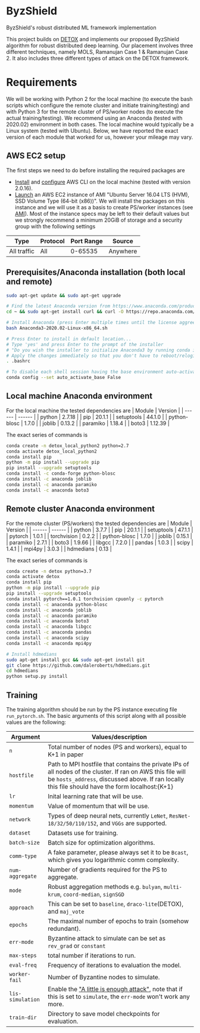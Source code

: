 # ByzShield
ByzShield's robust distributed ML framework implementation

This project builds on [DETOX] and implements our proposed ByzShield algorithm for robust distributed deep learning. Our placement involves three different techniques, namely MOLS, Ramanujan Case 1 & Ramanujan Case 2. It also includes three different types of attack on the DETOX framework.

# Requirements

We will be working with Python 2 for the local machine (to execute the bash scripts which configure the remote cluster and initiate training/testing) and with Python 3 for the remote cluster of PS/worker nodes (to execute the actual training/testing). We recommend using an Anaconda (tested with 2020.02) environment in both cases. The local machine would typically be a Linux system (tested with Ubuntu). Below, we have reported the exact version of each module that worked for us, however your mileage may vary.

## AWS EC2 setup
The first steps we need to do before installing the required packages are
 - [Install] and [configure] AWS CLI on the local machine (tested with version 2.0.16).
 - [Launch] an AWS EC2 instance of AMI "Ubuntu Server 16.04 LTS (HVM), SSD Volume Type (64-bit (x86))". We will install the packages on this instance and we will use it as a basis to create PS/worker instances (see [AMI]). Most of the instance specs may be left to their default values but we strongly recommend a minimum 20GiB of storage and a security group with the following settings

| Type | Protocol | Port Range | Source |
| ------ | ------ | ------ | ------ |
| All traffic | All | 0-65535 | Anywhere | 

## Prerequisites/Anaconda installation (both local and remote)
```sh
sudo apt-get update && sudo apt-get upgrade

# Find the latest Anaconda version from https://www.anaconda.com/products/individual (tested with 2020.02) and download
cd ~ && sudo apt-get install curl && curl -O https://repo.anaconda.com/archive/Anaconda3-2020.02-Linux-x86_64.sh

# Install Anaconda (press Enter multiple times until the license aggreement asks you to type 'yes' and press Enter)
bash Anaconda3-2020.02-Linux-x86_64.sh

# Press Enter to install in default location...
# Type 'yes' and press Enter to the prompt of the installer
# "Do you wish the installer to initialize Anaconda3 by running conda init?"...
# Apply the changes immediately so that you don't have to reboot/relogin
. .bashrc

# To disable each shell session having the base environment auto-activated
conda config --set auto_activate_base False
```

## Local machine Anaconda environment
For the local machine the tested dependencies are
| Module | Version |
| ------ | ------ |
| python | 2.7.18 |
| pip | 20.1.1 |
| setuptools | 44.1.0 |
| python-blosc | 1.7.0 |
| joblib | 0.13.2 |
| paramiko | 1.18.4 |
| boto3 | 1.12.39 |

The exact series of commands is
```sh
conda create -n detox_local_python2 python=2.7
conda activate detox_local_python2
conda install pip
python -m pip install --upgrade pip
pip install --upgrade setuptools
conda install -c conda-forge python-blosc
conda install -c anaconda joblib
conda install -c anaconda paramiko
conda install -c anaconda boto3
```

## Remote cluster Anaconda environment
For the remote cluster (PS/workers) the tested dependencies are
| Module | Version |
| ------ | ------ |
| python | 3.7.7 |
| pip | 20.1.1 |
| setuptools | 47.1.1 |
| pytorch | 1.0.1 |
| torchvision | 0.2.2 |
| python-blosc | 1.7.0 |
| joblib | 0.15.1 |
| paramiko | 2.7.1 |
| boto3 | 1.9.66 |
| libgcc | 7.2.0 |
| pandas | 1.0.3 |
| scipy | 1.4.1 |
| mpi4py | 3.0.3 |
| hdmedians | 0.13 |

The exact series of commands is
```sh
conda create -n detox python=3.7
conda activate detox
conda install pip
python -m pip install --upgrade pip
pip install --upgrade setuptools
conda install pytorch==1.0.1 torchvision cpuonly -c pytorch
conda install -c anaconda python-blosc
conda install -c anaconda joblib
conda install -c anaconda paramiko
conda install -c anaconda boto3
conda install -c anaconda libgcc
conda install -c anaconda pandas
conda install -c anaconda scipy
conda install -c anaconda mpi4py

# Install hdmedians
sudo apt-get install gcc && sudo apt-get install git
git clone https://github.com/daleroberts/hdmedians.git
cd hdmedians
python setup.py install
```

## Training
The training algorithm should be run by the PS instance executing file `run_pytorch.sh`. The basic arguments of this script along with all possible values are the following:

| Argument                      | Values/description                                 |
| ----------------------------- | ---------------------------------------- |
| `n` | Total number of nodes (PS and workers), equal to K+1 in paper |
| `hostfile`      | Path to MPI hostfile that contains the private IPs of all nodes of the cluster. If ran on AWS this file will be `hosts_address`, discussed above. If ran locally this file should have the form localhost:{K+1} |
| `lr` | Inital learning rate that will be use. |
| `momentum` | Value of momentum that will be use. |
| `network` | Types of deep neural nets, currently `LeNet`, `ResNet-18/32/50/110/152`, and `VGGs` are supported. |
| `dataset` | Datasets use for training. |
| `batch-size` | Batch size for optimization algorithms. |
| `comm-type` | A fake parameter, please always set it to be `Bcast`, which gives you logarithmic comm complexity. |
| `num-aggregate` | Number of gradients required for the PS to aggregate. |
| `mode` | Robust aggregation methods e.g. `bulyan`, `multi-krum`, `coord-median`, `signSGD` |
| `approach`  | This can be set to `baseline`, `draco-lite`(DETOX), and `maj_vote` |
| `epochs`    | The maximal number of epochs to train (somehow redundant).   |
| `err-mode`    | Byzantine attack to simulate can be set as `rev_grad` or `constant`   |
| `max-steps`    | total number if iterations to run.   |
| `eval-freq` | Frequency of iterations to evaluation the model. |
| `worker-fail` | Number of Byzantine nodes to simulate. |
| `lis-simulation` | Enable the ["A little is enough attack"](https://arxiv.org/pdf/1902.06156.pdf), note that if this is set to `simulate`, the `err-mode` won't work any more. |
|`train-dir`  | Directory to save model checkpoints for evaluation. |

[DETOX]: <https://github.com/hwang595/DETOX>
[Install]: <https://docs.aws.amazon.com/cli/latest/userguide/install-cliv2.html>
[configure]: <https://docs.aws.amazon.com/cli/latest/userguide/cli-chap-configure.html>
[Launch]: <https://docs.aws.amazon.com/AWSEC2/latest/UserGuide/launching-instance.html>
[AMI]: <https://docs.aws.amazon.com/AWSEC2/latest/UserGuide/AMIs.html>
